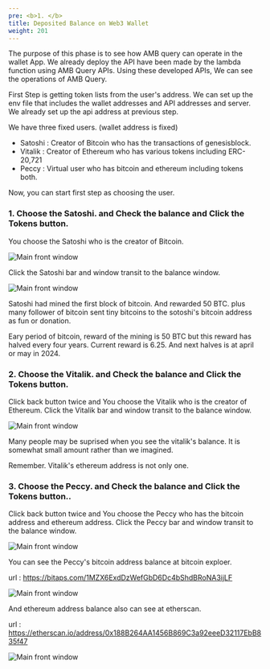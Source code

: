 ```yaml
---
pre: <b>1. </b>
title: Deposited Balance on Web3 Wallet
weight: 201
---
```


The purpose of this phase is to see how AMB query can operate in the wallet App.
We already deploy the API have been made by the lambda function using AMB Query APIs.
Using these developed APIs, We can see the operations of AMB Query.

First Step is getting token lists from the user's address.
We can set up the env file that includes the wallet addresses and API addresses and server. We already set up the api address at previous step.


We have three fixed users. (wallet address is fixed)

* Satoshi : Creator of Bitcoin who has the transactions of genesisblock.
* Vitalik : Creator of Ethereum who has various tokens including ERC-20,721
* Peccy : Virtual user who has bitcoin and ethereum including tokens both.

 
Now, you can start first step as choosing the user.

### 1. Choose the Satoshi. and Check the balance and Click the Tokens button.

You choose the Satoshi who is the creator of Bitcoin.

![Main front window](/contents/static/02-token-balance/01-token-balance-query-wallet/user_list.png)

Click the Satoshi bar and window transit to the balance window.

![Main front window](/contents/static/02-token-balance/01-token-balance-query-wallet/satoshi_balances.png)

Satoshi had mined the first block of bitcoin. And rewarded 50 BTC.
plus many follower of bitcoin sent tiny bitcoins to the sotoshi's bitcoin address as fun or donation. 

Eary period of bitcoin, reward of the mining is 50 BTC but this reward has halved every four years. Current reward is 6.25. And next halves is at april or may in 2024.



### 2. Choose the Vitalik. and Check the balance and Click the Tokens button.

Click back button twice and You choose the Vitalik who is the creator of Ethereum.
Click the Vitalik bar and window transit to the balance window.

![Main front window](/contents/static/02-token-balance/01-token-balance-query-wallet/vitalik_balances.png)

Many people may be suprised when you see the vitalik's balance. It is somewhat small amount rather than we imagined. 

Remember. Vitalik's ethereum address is not only one.


### 3. Choose the Peccy. and Check the balance and Click the Tokens button..

Click back button twice and You choose the Peccy  who has the bitcoin address and ethereum address.
Click the Peccy bar and window transit to the balance window.

![Main front window](/contents/static/02-token-balance/01-token-balance-query-wallet/peccy_balances.png)

You can see the Peccy's bitcoin address balance at bitcoin exploer. 

url : https://bitaps.com/1MZX6ExdDzWefGbD6Dc4bShdBRoNA3ijLF

![Main front window](/contents/static/02-token-balance/01-token-balance-query-wallet/peccy_bitcoin_explore.png)

And ethereum address balance also can see at etherscan.

url : https://etherscan.io/address/0x188B264AA1456B869C3a92eeeD32117EbB835f47 

![Main front window](/contents/static/02-token-balance/01-token-balance-query-wallet/peccy_etherscan.png)

